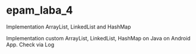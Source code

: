 # epam_laba_4
Implementation ArrayList, LinkedList and HashMap

Implementation custom ArrayList, LinkedList, HashMap on Java on Android App. Check via Log
